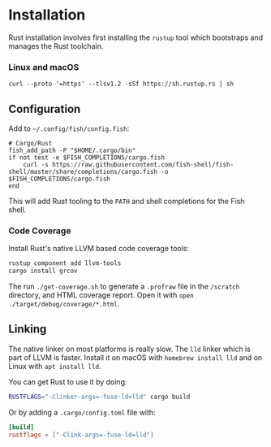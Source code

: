 # Installation

Rust installation involves first installing the `rustup` tool which bootstraps and manages the Rust toolchain.
### Linux and macOS

```fish
curl --proto '=https' --tlsv1.2 -sSf https://sh.rustup.rs | sh
```

## Configuration

Add to `~/.config/fish/config.fish`:

```fish
# Cargo/Rust
fish_add_path -P "$HOME/.cargo/bin"
if not test -e $FISH_COMPLETIONS/cargo.fish
    curl -s https://raw.githubusercontent.com/fish-shell/fish-shell/master/share/completions/cargo.fish -o $FISH_COMPLETIONS/cargo.fish
end
```

This will add Rust tooling to the `PATH` and shell completions for the Fish shell.

### Code Coverage

Install Rust's native LLVM based code coverage tools:

```bash
rustup component add llvm-tools
cargo install grcov
```

The run `./get-coverage.sh` to generate a `.profraw` file in the `/scratch` directory, and HTML coverage report. Open it with `open ./target/debug/coverage/*.html`.

## Linking

The native linker on most platforms is really slow.  The `lld` linker which is part of LLVM is faster.  Install it on macOS with `homebrew install lld` and on Linux with `apt install lld`.

You can get Rust to use it by doing:

```sh
RUSTFLAGS="-Clinker-args=-fuse-ld=lld" cargo build
```

Or by adding a `.cargo/config.toml` file with:

```toml
[build]
rustflags = ["-Clink-args=-fuse-ld=lld"]
```